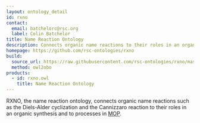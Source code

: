 ```yaml
---
layout: ontology_detail
id: rxno
contact: 
  email: batchelorc@rsc.org
  label: Colin Batchelor
title: Name Reaction Ontology
description: Connects organic name reactions to their roles in an organic synthesis and to processes in MOP
homepage: https://github.com/rsc-ontologies/rxno
build:
  source_url: https://raw.githubusercontent.com/rsc-ontologies/rxno/master/rxno.owl
  method: owl2obo
products: 
  - id: rxno.owl
    title: Name Reaction Ontology
---
```


RXNO, the name reaction ontology, connects organic name reactions such as the Diels-Alder cyclization and the Cannizzaro reaction to their roles in an organic synthesis and to processes in <a href="mop.html">MOP</a>.
